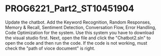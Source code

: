 # PROG6221_Part2_ST10451904
Update the chatbot. Add the Keyword Recognition, Random Responses, Memory & Recall, Sentiment Detection, Conversation Flow, Error Handling, Code Optimization for the system.
Use this system you have to download the visual studio first. Next, open the file and click the "Chatbot2.sln" to open the code and then run the code.
If the code is not working, must check the "path of vioce document" is right.
